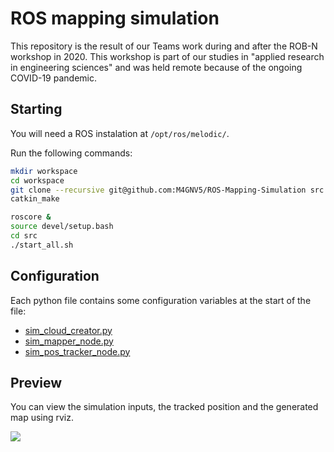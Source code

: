 # ROS mapping simulation

This repository is the result of our Teams work during and after the ROB-N
workshop in 2020. This workshop is part of our studies in "applied research
in engineering sciences" and was held remote because of the ongoing COVID-19
pandemic.

## Starting

You will need a ROS instalation at `/opt/ros/melodic/`.

Run the following commands:

```sh
mkdir workspace
cd workspace
git clone --recursive git@github.com:M4GNV5/ROS-Mapping-Simulation src
catkin_make

roscore &
source devel/setup.bash
cd src
./start_all.sh
```

## Configuration

Each python file contains some configuration variables at the start of the file:

- [sim_cloud_creator.py](sim_cloud_creator/src/sim_cloud_creator.py#L12-L21)
- [sim_mapper_node.py](sim_mapper/src/sim_mapper_node.py#L12-L22)
- [sim_pos_tracker_node.py](sim_pos_tracker/src/sim_pos_tracker_node.py#L14-L15)

## Preview

You can view the simulation inputs, the tracked position and the generated map
using rviz.

![](https://i.m4gnus.de/112deb.png)
